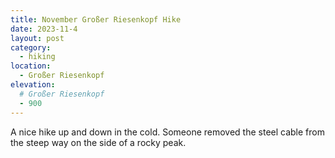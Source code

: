 ```yaml
---
title: November Großer Riesenkopf Hike
date: 2023-11-4
layout: post
category:
  - hiking
location:
  - Großer Riesenkopf
elevation:
  # Großer Riesenkopf
  - 900
---
```


A nice hike up and down in the cold. Someone removed the steel cable from
the steep way on the side of a rocky peak.

